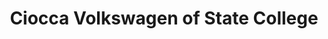 ---
title: "Ciocca Volkswagen of State College"
url: /state-college/ciocca-volkswagen-of-state-college/
shop: Autohaus
---